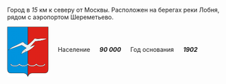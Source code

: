 <!--2021-10-20 00:50:11-->
Город в *15* км к северу от Москвы. Расположен на берегах реки Лобня, рядом с аэропортом Шереметьево.

<img src="/posts/Места Подмосковья/im/Lobnya.png" align="middle" width="96px"> &emsp; 
Население &emsp; ***90 000*** &emsp;
Год основания &emsp; ***1902***

